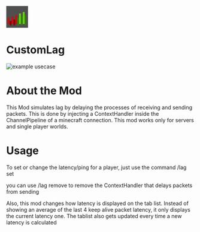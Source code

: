 ![customlag icon](./src/main/resources/assets/customlag/icon.png)

# CustomLag

![example usecase](https://i.imgur.com/IkmwseG.gif)

# About the Mod

This Mod simulates lag by delaying the processes of receiving and sending
packets. This is done by injecting a ContextHandler inside the ChannelPipeline
of a minecraft connection. This mod works only for servers and single player
worlds.

# Usage

To set or change the latency/ping for a player, just use the command /lag set
<playername> <latency>

you can use /lag remove <playername> to remove the ContextHandler that delays
packets from sending

Also, this mod changes how latency is displayed on the tab list. Instead of
showing an average of the last 4 keep alive packet latency, it only displays the
current latency one. The tablist also gets updated every time a new latency is
calculated

